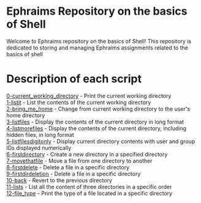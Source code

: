 # Ephraims Repository on the basics of Shell

Welcome to Ephraims repository on the basics of Shell! This repository is dedicated to storing and managing Ephraims assignments related to the basics of shell

# Description of each script

[0-current_working_directory](https://github.com/ephraimm-zm/alu-shell/blob/master/basics/0-current_working_directory) - Print the current working directory
<br>[1-listit](https://github.com/ephraimm-zm/alu-shell/blob/master/basics/1-listit) - List the contents of the current working directory
<br>[2-bring_me_home](https://github.com/ephraimm-zm/alu-shell/blob/master/basics/2-bring_me_home) - Change from current working directory to the user's home directory
<br>[3-listfiles](https://github.com/ephraimm-zm/alu-shell/blob/master/basics/3-listfiles) - Display the contents of the current directory in long format
<br>[4-listmorefiles](https://github.com/ephraimm-zm/alu-shell/blob/master/basics/4-listmorefiles) - Display the contents of the current directory, including hidden files, in long format
<br>[5-listfilesdigitonly](https://github.com/ephraimm-zm/alu-shell/blob/master/basics/5-listfilesdigitonly) - Display current directory contents with user and group IDs displayed numerically
<br>[6-firstdirectory](https://github.com/ephraimm-zm/alu-shell/blob/master/basics/6-firstdirectory) - Create a new directory in a specified directory
<br>[7-movethatfile](https://github.com/ephraimm-zm/alu-shell/blob/master/basics/7-movethatfile) - Move a file from one directory to another
<br>[8-firstdelete](https://github.com/ephraimm-zm/alu-shell/blob/master/basics/8-firstdelete) - Delete a file in a specific directory
<br>[9-firstdirdeletion](https://github.com/ephraimm-zm/alu-shell/blob/master/basics/9-firstdirdeletion) - Delete a file in a specific directory
<br>[10-back](https://github.com/ephraimm-zm/alu-shell/blob/master/basics/10-back) - Revert to the previous directory
<br>[11-lists](https://github.com/ephraimm-zm/alu-shell/blob/master/basics/11-lists) - List all the content of three directories in a specific order
<br>[12-file_type](https://github.com/ephraimm-zm/alu-shell/blob/master/basics/12-file_type) - Print the type of a file located in a specific directory

